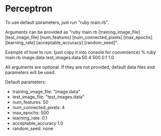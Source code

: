 # Perceptron

To use default parameters, just run "ruby main.rb".

Arguments can be provided as "ruby main.rb [training_image_file] [test_image_file] [num_features] [num_connected_pixels] [max_epochs] [learning_rate] [acceptable_accuracy] [random_seed]".

Example of how to run:
(just copy it into console for convenience)
% ruby main.rb image.data test_images.data 50 4 500 0.1 1.0

All arguments are optional. If they are not provided, default data files and parameters will be used.

Default parameters:
- training_image_file:    "image.data"
- test_image_file:        "test_images.data"
- num_features:           50
- num_connected_pixels:   4
- max_epochs:             500
- learning_rate:          0.1
- acceptable_accuracy     1.0
- random_seed:            none
